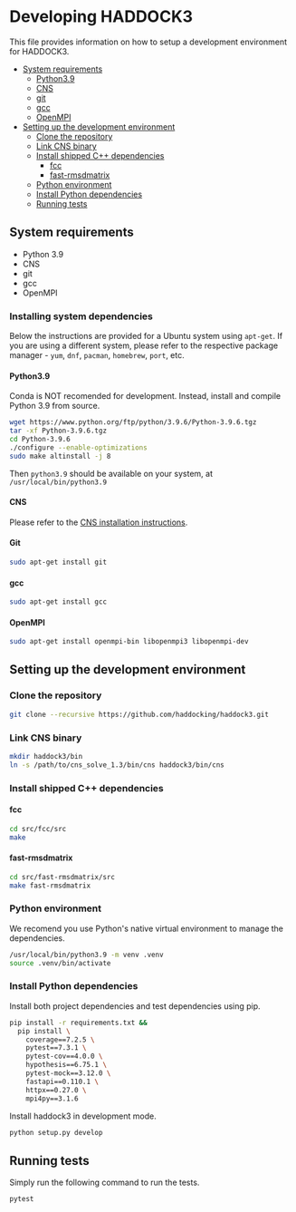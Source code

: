 # Developing HADDOCK3

This file provides information on how to setup a development environment for HADDOCK3.

- [System requirements](#system-requirements)
  - [Python3.9](#python39)
  - [CNS](#cns)
  - [git](#git)
  - [gcc](#gcc)
  - [OpenMPI](#openmpi)
- [Setting up the development environment](#setting-up-the-development-environment)
  - [Clone the repository](#clone-the-repository)
  - [Link CNS binary](#link-cns-binary)
  - [Install shipped C++ dependencies](#install-shipped-c-dependencies)
    - [fcc](#fcc)
    - [fast-rmsdmatrix](#fast-rmsdmatrix)
  - [Python environment](#python-environment)
  - [Install Python dependencies](#install-python-dependencies)
  - [Running tests](#running-tests)

## System requirements

- Python 3.9
- CNS
- git
- gcc
- OpenMPI

### Installing system dependencies

Below the instructions are provided for a Ubuntu system using `apt-get`. If you are using a different system, please refer to the respective package manager - `yum`, `dnf`, `pacman`, `homebrew`, `port`, etc.

#### Python3.9

Conda is NOT recomended for development. Instead, install and compile Python 3.9 from source.

```bash
wget https://www.python.org/ftp/python/3.9.6/Python-3.9.6.tgz
tar -xf Python-3.9.6.tgz
cd Python-3.9.6
./configure --enable-optimizations
sudo make altinstall -j 8
```

Then `python3.9` should be available on your system, at `/usr/local/bin/python3.9`

#### CNS

Please refer to the [CNS installation instructions](docs/CNS.md).

#### Git

```bash
sudo apt-get install git
```

#### gcc

```bash
sudo apt-get install gcc
```

#### OpenMPI

```bash
sudo apt-get install openmpi-bin libopenmpi3 libopenmpi-dev
```

## Setting up the development environment

### Clone the repository

```bash
git clone --recursive https://github.com/haddocking/haddock3.git
```

### Link CNS binary

```bash
mkdir haddock3/bin
ln -s /path/to/cns_solve_1.3/bin/cns haddock3/bin/cns
```

### Install shipped C++ dependencies

#### fcc

```bash
cd src/fcc/src
make
```

#### fast-rmsdmatrix

```bash
cd src/fast-rmsdmatrix/src
make fast-rmsdmatrix
```

### Python environment

We recomend you use Python's native virtual environment to manage the dependencies.

```bash
/usr/local/bin/python3.9 -m venv .venv
source .venv/bin/activate
```

### Install Python dependencies

Install both project dependencies and test dependencies using pip.

```bash
pip install -r requirements.txt &&
  pip install \
    coverage==7.2.5 \
    pytest==7.3.1 \
    pytest-cov==4.0.0 \
    hypothesis==6.75.1 \
    pytest-mock==3.12.0 \
    fastapi==0.110.1 \
    httpx==0.27.0 \
    mpi4py==3.1.6
```

Install haddock3 in development mode.

```bash
python setup.py develop
```

## Running tests

Simply run the following command to run the tests.

```bash
pytest
```
